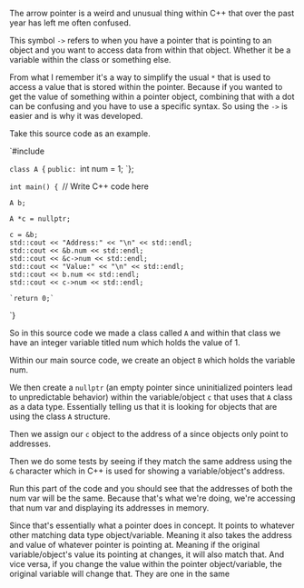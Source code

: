 

The arrow pointer is a weird and unusual thing within C++ that over the past year has left me often confused. 

This symbol `->` refers to when you have a pointer that is pointing to an object and you want to access data from within that object. Whether it be a variable within the class or something else. 

From what I remember it's a way to simplify the usual `*` that is used to access a value that is stored within the pointer. Because if you wanted to get the value of something within a pointer object, combining that with a dot can be confusing and you have to use a specific syntax. So using the `->` is easier and is why it was developed. 


Take this source code as an example. 

`#include <iostream>


`class A
`{
    `public:
        `int num = 1;
`};


`int main() {
    `// Write C++ code here
    
    A b;
    
    A *c = nullptr;
    
    c = &b;
    std::cout << "Address:" << "\n" << std::endl;
    std::cout << &b.num << std::endl;
    std::cout << &c->num << std::endl;
    std::cout << "Value:" << "\n" << std::endl;
    std::cout << b.num << std::endl;
    std::cout << c->num << std::endl;

	`return 0;`
`}


So in this source code we made a class called `A` and within that class we have an integer variable titled num which holds the value of 1. 

Within our main source code, we create an object `B` which holds the variable num. 

We then create a `nullptr` (an empty pointer since uninitialized pointers lead to unpredictable behavior) within the variable/object `c` that uses that `A` class as a data type. Essentially telling us that it is looking for objects that are using the class `A` structure.

Then we assign our `c` object to the address of a since objects only point to addresses. 

Then we do some tests by seeing if they match the same address using the `&` character which in C++ is used for showing a variable/object's address. 

Run this part of the code and you should see that the addresses of both the num var will be the same. Because that's what we're doing, we're accessing that num var and displaying its addresses in memory. 

Since that's essentially what a pointer does in concept. It points to whatever other matching data type object/variable. Meaning it also takes the address and value of whatever pointer is pointing at. Meaning if the original variable/object's value its pointing at changes, it will also match that. And vice versa, if you change the value within the pointer object/variable, the original variable will change that. They are one in the same

